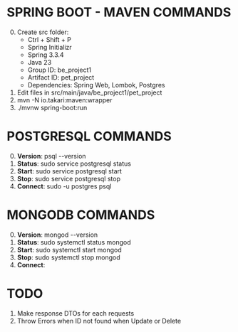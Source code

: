 # SPRING BOOT - MAVEN COMMANDS
0. Create src folder:
    - Ctrl + Shift + P
    - Spring Initializr
    - Spring 3.3.4
    - Java 23
    - Group ID: be_project1
    - Artifact ID: pet_project
    - Dependencies: Spring Web, Lombok, Postgres
1. Edit files in src/main/java/be_project1/pet_project
2. mvn -N io.takari:maven:wrapper
3. ./mvnw spring-boot:run

# POSTGRESQL COMMANDS
0. **Version**: psql --version
1. **Status**: sudo service postgresql status
2. **Start**: sudo service postgresql start
3. **Stop**: sudo service postgresql stop
4. **Connect**: sudo -u postgres psql

# MONGODB COMMANDS
0. **Version**: mongod --version
1. **Status**: sudo systemctl status mongod
2. **Start**: sudo systemctl start mongod
3. **Stop**: sudo systemctl stop mongod
4. **Connect**:

# TODO
1. Make response DTOs for each requests
2. Throw Errors when ID not found when Update or Delete